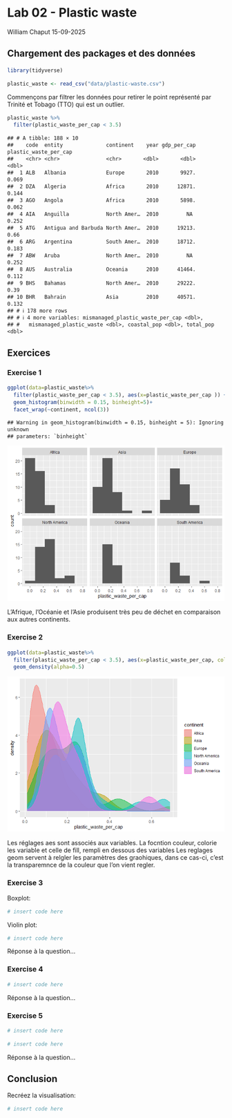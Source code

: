 Lab 02 - Plastic waste
================
William Chaput
15-09-2025

## Chargement des packages et des données

``` r
library(tidyverse) 
```

``` r
plastic_waste <- read_csv("data/plastic-waste.csv")
```

Commençons par filtrer les données pour retirer le point représenté par
Trinité et Tobago (TTO) qui est un outlier.

``` r
plastic_waste %>%
  filter(plastic_waste_per_cap < 3.5)
```

    ## # A tibble: 188 × 10
    ##    code  entity              continent    year gdp_per_cap plastic_waste_per_cap
    ##    <chr> <chr>               <chr>       <dbl>       <dbl>                 <dbl>
    ##  1 ALB   Albania             Europe       2010       9927.                 0.069
    ##  2 DZA   Algeria             Africa       2010      12871.                 0.144
    ##  3 AGO   Angola              Africa       2010       5898.                 0.062
    ##  4 AIA   Anguilla            North Amer…  2010         NA                  0.252
    ##  5 ATG   Antigua and Barbuda North Amer…  2010      19213.                 0.66 
    ##  6 ARG   Argentina           South Amer…  2010      18712.                 0.183
    ##  7 ABW   Aruba               North Amer…  2010         NA                  0.252
    ##  8 AUS   Australia           Oceania      2010      41464.                 0.112
    ##  9 BHS   Bahamas             North Amer…  2010      29222.                 0.39 
    ## 10 BHR   Bahrain             Asia         2010      40571.                 0.132
    ## # ℹ 178 more rows
    ## # ℹ 4 more variables: mismanaged_plastic_waste_per_cap <dbl>,
    ## #   mismanaged_plastic_waste <dbl>, coastal_pop <dbl>, total_pop <dbl>

## Exercices

### Exercise 1

``` r
ggplot(data=plastic_waste%>%
  filter(plastic_waste_per_cap < 3.5), aes(x=plastic_waste_per_cap )) +
  geom_histogram(binwidth = 0.15, binheight=5)+
  facet_wrap(~continent, ncol(3))
```

    ## Warning in geom_histogram(binwidth = 0.15, binheight = 5): Ignoring unknown
    ## parameters: `binheight`

![](lab-02_files/figure-gfm/plastic-waste-continent-1.png)<!-- -->

L’Afrique, l’Océanie et l’Asie produisent très peu de déchet en
comparaison aux autres continents.

### Exercise 2

``` r
ggplot(data=plastic_waste%>%
  filter(plastic_waste_per_cap < 3.5), aes(x=plastic_waste_per_cap, color=continent, fill=continent )) +
  geom_density(alpha=0.5)
```

![](lab-02_files/figure-gfm/plastic-waste-density-1.png)<!-- -->

Les réglages aes sont associés aux variables. La focntion couleur,
colorie les variable et celle de fill, rempli en dessous des variables
Les reglages geom servent à relgler les paramètres des graohiques, dans
ce cas-ci, c’est la transparemnce de la couleur que l’on vient regler.

### Exercise 3

Boxplot:

``` r
# insert code here
```

Violin plot:

``` r
# insert code here
```

Réponse à la question…

### Exercise 4

``` r
# insert code here
```

Réponse à la question…

### Exercise 5

``` r
# insert code here
```

``` r
# insert code here
```

Réponse à la question…

## Conclusion

Recréez la visualisation:

``` r
# insert code here
```
